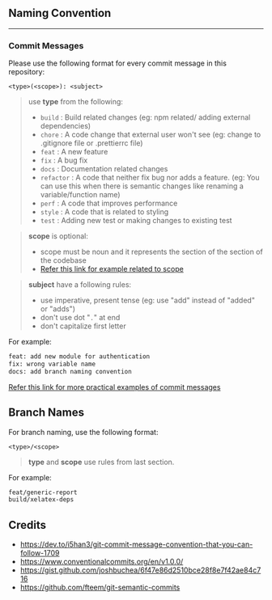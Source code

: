 ## Naming Convention

---

### Commit Messages

Please use the following format for every commit message in this repository:

`<type>(<scope>): <subject>`

> use **type** from the following:
> * `build` : Build related changes (eg: npm related/ adding external dependencies)
> * `chore` : A code change that external user won't see (eg: change to .gitignore file or .prettierrc file)
> * `feat` : A new feature
> * `fix` : A bug fix
> * `docs` : Documentation related changes
> * `refactor` : A code that neither fix bug nor adds a feature. (eg: You can use this when there is semantic changes like renaming a variable/function name)
> * `perf` : A code that improves performance
> * `style` : A code that is related to styling
> * `test` : Adding new test or making changes to existing test

> **scope** is optional:
> * scope must be noun and it represents the section of the section of the codebase
> * [Refer this link for example related to scope](http://karma-runner.github.io/1.0/dev/git-commit-msg.html)

> **subject** have a following rules:
> * use imperative, present tense (eg: use "add" instead of "added" or "adds")
> * don't use dot "`.`" at end
> * don't capitalize first letter

For example:
```zsh
feat: add new module for authentication
fix: wrong variable name
docs: add branch naming convention
```

[Refer this link for more practical examples of commit messages](https://github.com/eslint/eslint/commits/master)

## Branch Names

For branch naming, use the following format:

`<type>/<scope>`

> **type** and **scope** use rules from last section.

For example:
```zsh
feat/generic-report
build/xelatex-deps
```

## Credits 

* https://dev.to/i5han3/git-commit-message-convention-that-you-can-follow-1709
* https://www.conventionalcommits.org/en/v1.0.0/
* https://gist.github.com/joshbuchea/6f47e86d2510bce28f8e7f42ae84c716
* https://github.com/fteem/git-semantic-commits